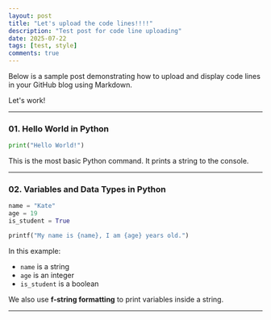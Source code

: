 ```yaml
---
layout: post
title: "Let's upload the code lines!!!!"
description: "Test post for code line uploading"
date: 2025-07-22
tags: [test, style]
comments: true
---
```


Below is a sample post demonstrating how to upload and display code lines in your GitHub blog using Markdown.

Let's work!

---

### 01. Hello World in Python

~~~python
print("Hello World!")
~~~

This is the most basic Python command. It prints a string to the console.

---

### 02. Variables and Data Types in Python

~~~python
name = "Kate"
age = 19
is_student = True

printf("My name is {name}, I am {age} years old.")
~~~

In this example:
- `name` is a string
- `age` is an integer
- `is_student` is a boolean

We also use **f-string formatting** to print variables inside a string.

---
